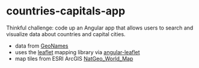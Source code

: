 countries-capitals-app
======================

Thinkful challenge: code up an Angular app that allows users to search and visualize data about countries and capital cities.

* data from [GeoNames](GeoNames)
* uses the [leaflet](Leaflet) mapping library via [angular-leaflet](angular-leaflet)
* map tiles from ESRI ArcGIS [NatGeo_World_Map](NatGeo_World_Map)

[GeoNames]: http://www.geonames.org/
[Leaflet]: http://leafletjs.com/
[angular-leaflet]: http://tombatossals.github.io/angular-leaflet-directive/
[NatGeo_World_Map]: http://services.arcgisonline.com/ArcGIS/rest/services/NatGeo_World_Map/MapServer
